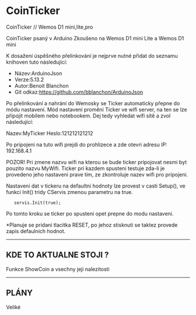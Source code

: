# CoinTicker
CoinTicker // Wemos D1 mini,lite,pro

CoinTicker psaný v Arduino
Zkoušeno na Wemos D1 mini Lite a Wemos D1 mini

K dosažení úspěšného přelinkování je nejprve nutné přidat do seznamu knihoven tuto následující:
- Název:ArduinoJson
- Verze:5.13.2
- Autor:Benoit Blanchon
- Git odkaz:https://github.com/bblanchon/ArduinoJson

Po přelinkování a nahrání do Wemosky se Ticker automaticky přepne do módu nastavení.
Mód nastavení promění Ticker ve wifi server, na ten se lze připojit mobilem nebo notebookem.
Dej tedy vyhledat wifi sítě a zvol následující:

Nazev:MyTicker
Heslo:121212121212

Po pripojeni na tuto wifi prejdi do prohlizece a zde otevri adresu 
IP: 192.168.4.1

POZOR! Pri zmene nazvu wifi na kterou se bude ticker pripojovat nesmi
       byt pouzito nazvu MyWifi.
       Ticker pri kazdem spusteni testuje zda-li je provedeno jeho
       nastaveni prave tim, ze zkontroluje nazev wifi pro pripojeni.

Nastaveni dat v tickeru na defaultni hodnoty lze provest v casti Setup(),
ve funkci Init() tridy CServis zmenou parametru na true. 

       servis.Init(true);

Po tomto kroku se ticker po spusteni opet prepne do modu nastaveni.

*Planuje se pridani tlacitka RESET, po jehoz stisknuti se taktez
 provede zapis defaulnich hodnot.

----------------------------------------
KDE TO AKTUALNE STOJI ?
----------------------------------------
Funkce ShowCoin a vsechny jeji nalezitosti

----------------------------------------
PLÁNY
----------------------------------------
Veliké
